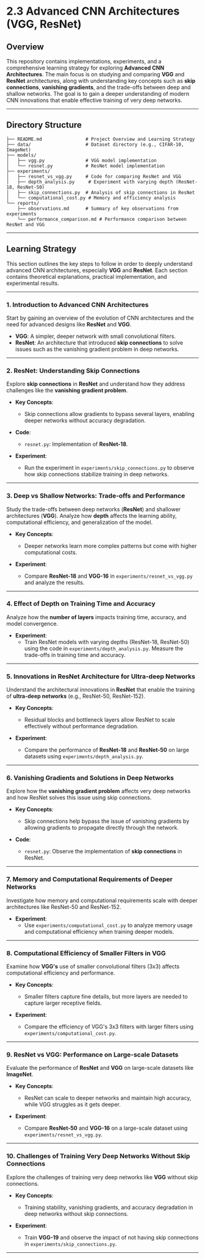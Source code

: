 # **2.3 Advanced CNN Architectures (VGG, ResNet)**

## **Overview**

This repository contains implementations, experiments, and a comprehensive learning strategy for exploring **Advanced CNN Architectures**. The main focus is on studying and comparing **VGG** and **ResNet** architectures, along with understanding key concepts such as **skip connections**, **vanishing gradients**, and the trade-offs between deep and shallow networks. The goal is to gain a deeper understanding of modern CNN innovations that enable effective training of very deep networks.

---

## **Directory Structure**

```
├── README.md                # Project Overview and Learning Strategy
├── data/                    # Dataset directory (e.g., CIFAR-10, ImageNet)
├── models/
│   ├── vgg.py               # VGG model implementation
│   └── resnet.py            # ResNet model implementation
├── experiments/
│   ├── resnet_vs_vgg.py     # Code for comparing ResNet and VGG
│   ├── depth_analysis.py     # Experiment with varying depth (ResNet-18, ResNet-50)
│   ├── skip_connections.py  # Analysis of skip connections in ResNet
│   └── computational_cost.py # Memory and efficiency analysis
└── reports/
    ├── observations.md      # Summary of key observations from experiments
    └── performance_comparison.md # Performance comparison between ResNet and VGG
```

---

## **Learning Strategy**

This section outlines the key steps to follow in order to deeply understand advanced CNN architectures, especially **VGG** and **ResNet**. Each section contains theoretical explanations, practical implementation, and experimental results.

---

### **1. Introduction to Advanced CNN Architectures**

Start by gaining an overview of the evolution of CNN architectures and the need for advanced designs like **ResNet** and **VGG**.

- **VGG**: A simpler, deeper network with small convolutional filters.
- **ResNet**: An architecture that introduced **skip connections** to solve issues such as the vanishing gradient problem in deep networks.
  
---

### **2. ResNet: Understanding Skip Connections**

Explore **skip connections** in **ResNet** and understand how they address challenges like the **vanishing gradient problem**.

- **Key Concepts**:
  - Skip connections allow gradients to bypass several layers, enabling deeper networks without accuracy degradation.
  
- **Code**:
  - `resnet.py`: Implementation of **ResNet-18**.
  
- **Experiment**:
  - Run the experiment in `experiments/skip_connections.py` to observe how skip connections stabilize training in deep networks.

---

### **3. Deep vs Shallow Networks: Trade-offs and Performance**

Study the trade-offs between deep networks (**ResNet**) and shallower architectures (**VGG**). Analyze how **depth** affects the learning ability, computational efficiency, and generalization of the model.

- **Key Concepts**:
  - Deeper networks learn more complex patterns but come with higher computational costs.
  
- **Experiment**:
  - Compare **ResNet-18** and **VGG-16** in `experiments/resnet_vs_vgg.py` and analyze the results.

---

### **4. Effect of Depth on Training Time and Accuracy**

Analyze how the **number of layers** impacts training time, accuracy, and model convergence.

- **Experiment**:
  - Train ResNet models with varying depths (ResNet-18, ResNet-50) using the code in `experiments/depth_analysis.py`. Measure the trade-offs in training time and accuracy.

---

### **5. Innovations in ResNet Architecture for Ultra-deep Networks**

Understand the architectural innovations in **ResNet** that enable the training of **ultra-deep networks** (e.g., ResNet-50, ResNet-152).

- **Key Concepts**:
  - Residual blocks and bottleneck layers allow ResNet to scale effectively without performance degradation.
  
- **Experiment**:
  - Compare the performance of **ResNet-18** and **ResNet-50** on large datasets using `experiments/depth_analysis.py`.

---

### **6. Vanishing Gradients and Solutions in Deep Networks**

Explore how the **vanishing gradient problem** affects very deep networks and how ResNet solves this issue using skip connections.

- **Key Concepts**:
  - Skip connections help bypass the issue of vanishing gradients by allowing gradients to propagate directly through the network.
  
- **Code**:
  - `resnet.py`: Observe the implementation of **skip connections** in ResNet.

---

### **7. Memory and Computational Requirements of Deeper Networks**

Investigate how memory and computational requirements scale with deeper architectures like ResNet-50 and ResNet-152.

- **Experiment**:
  - Use `experiments/computational_cost.py` to analyze memory usage and computational efficiency when training deeper models.

---

### **8. Computational Efficiency of Smaller Filters in VGG**

Examine how **VGG's** use of smaller convolutional filters (3x3) affects computational efficiency and performance.

- **Key Concepts**:
  - Smaller filters capture fine details, but more layers are needed to capture larger receptive fields.
  
- **Experiment**:
  - Compare the efficiency of VGG's 3x3 filters with larger filters using `experiments/computational_cost.py`.

---

### **9. ResNet vs VGG: Performance on Large-scale Datasets**

Evaluate the performance of **ResNet** and **VGG** on large-scale datasets like **ImageNet**.

- **Key Concepts**:
  - ResNet can scale to deeper networks and maintain high accuracy, while VGG struggles as it gets deeper.
  
- **Experiment**:
  - Compare **ResNet-50** and **VGG-16** on a large-scale dataset using `experiments/resnet_vs_vgg.py`.

---

### **10. Challenges of Training Very Deep Networks Without Skip Connections**

Explore the challenges of training very deep networks like **VGG** without skip connections.

- **Key Concepts**:
  - Training stability, vanishing gradients, and accuracy degradation in deep networks without skip connections.
  
- **Experiment**:
  - Train **VGG-19** and observe the impact of not having skip connections in `experiments/skip_connections.py`.

---
